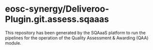 <!--
SPDX-FileCopyrightText: Copyright contributors to the Software Quality Assurance as a Service (SQAaaS) project <sqaaas@ibergrid.eu>

SPDX-License-Identifier: GPL-3.0-only
-->

# eosc-synergy/Deliveroo-Plugin.git.assess.sqaaas
This repository has been generated by the SQAaaS platform to run the pipelines
for the operation of the
Quality Assessment & Awarding (QAA)
module.